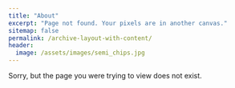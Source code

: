 ```yaml
---
title: "About"
excerpt: "Page not found. Your pixels are in another canvas."
sitemap: false
permalink: /archive-layout-with-content/
header:
  image: /assets/images/semi_chips.jpg
---
```


Sorry, but the page you were trying to view does not exist.
